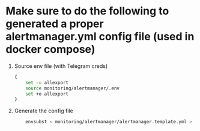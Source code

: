 # Make sure to do the following to generated a proper alertmanager.yml config file (used in docker compose)

1. Source env file (with Telegram creds)

    ```bash
    {
        set -o allexport
        source monitoring/alertmanager/.env
        set +o allexport
    }
    ```

2. Generate the config file

    ```bash
        envsubst < monitoring/alertmanager/alertmanager.template.yml > monitoring/alertmanager/alertmanager.yml
    ```
